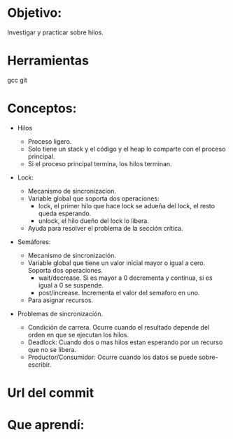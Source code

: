 # Objetivo:
Investigar y practicar sobre hilos.

# Herramientas
gcc
git

# Conceptos:
+ Hilos
  + Proceso ligero.
  + Solo tiene un stack y el código y el heap lo comparte con el proceso principal.
  + Si el proceso principal termina, los hilos terminan.

+ Lock:
  + Mecanismo de sincronizacion.
  + Variable global que soporta dos operaciones:
      + lock, el primer hilo que hace lock se adueña del lock, el resto  queda esperando.
      + unlock, el hilo dueño del lock lo libera.
  + Ayuda para resolver el problema de la sección crítica.
  
+ Semáfores:
  + Mecanismo de sincronización.
  + Variable global que tiene un valor inicial mayor o igual a cero. Soporta dos operaciones.
      + wait/decrease. Si es mayor a 0 decrementa y continua, si es igual a 0 se suspende.
      + post/increase. Incrementa el valor del semaforo en uno.
  + Para asignar recursos.
+ Problemas de sincronización.
  + Condición de carrera. Ocurre cuando el resultado depende del orden en que se ejecutan los hilos.
  + Deadlock: Cuando dos o mas hilos estan esperando por un recurso que no se libera.
  + Productor/Consumidor: Ocurre cuando los datos se puede sobre-escribir.
  

# Url del commit

# Que aprendí:


